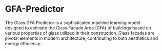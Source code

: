 # GFA-Predictor
The Glass GFA Predictor is a sophisticated machine learning model designed to estimate the Glass Facade Area (GFA) of buildings based on various properties of glass utilized in their construction. Glass facades are pivotal elements in modern architecture, contributing to both aesthetics and energy efficiency. 
